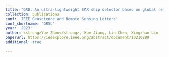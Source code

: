 ```yaml
---
title: "GRD: An ultra-lightweight SAR ship detector based on global relationship distillation"
collection: publications
conf: 'IEEE Geoscience and Remote Sensing Letters'
conf_shortname: 'GRSL'
year: '2023'
author: <strong>Yue Zhou</strong>, Xue Jiang, Lin Chen, Xingzhao Liu
paperurl: https://ieeexplore.ieee.org/abstract/document/10210289
additional: true

---
```

